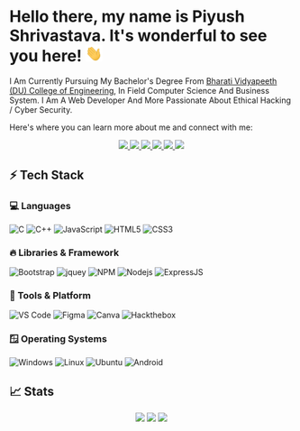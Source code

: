 # Hello there, my name is Piyush Shrivastava. It's wonderful to see you here! <img src="src/Hand_Wave_gifs.gif" width="30px">

I Am Currently Pursuing My Bachelor's Degree From [Bharati Vidyapeeth (DU) College of Engineering](https://bvucoepune.edu.in/), In Field Computer Science And Business System. I Am A Web Developer And More Passionate About Ethical Hacking / Cyber Security.

Here's where you can learn more about me and connect with me:

<p align="center">
	<a href="https://in.linkedin.com/in/shrivastavapiyush781/">
		<img src="https://img.shields.io/badge/LinkedIn-0077B5?style=for-the-badge&logo=linkedin&logoColor=white" />
	</a>
	<a href="https://twitter.com/b1t_5h3ll/">
		<img src="https://img.shields.io/badge/Twitter-1DA1F2?style=for-the-badge&logo=twitter&logoColor=white" />
	</a>
	<a href="https://www.instagram.com/ii_.__piyush__._ii/">
		<img src="https://img.shields.io/badge/Instagram-E4405F?style=for-the-badge&logo=instagram&logoColor=white" />
	</a>
	<a href="https://dev.to/b1tsh3ll/">
		<img src="https://img.shields.io/badge/dev.to-0A0A0A?style=for-the-badge&logo=devdotto&logoColor=white" />
	</a>
  <a href="https://github.com/B1TSH3LL/">
		<img src="https://img.shields.io/badge/Profile-1AA260?style=for-the-badge&logo=github&logoColor=white&color=gray" />
	</a>
  <a href="mailto:shrivastavapiyush781@gmail.com">
		<img src="https://img.shields.io/badge/Gmail-D14836?style=for-the-badge&logo=gmail&logoColor=white" />
	</a>
</p>

## ⚡ Tech Stack

### 💻 Languages

![C](https://img.shields.io/badge/C-00599C?style=for-the-badge&logo=c&logoColor=white)
![C++](https://img.shields.io/badge/C%2B%2B-00599C?style=for-the-badge&logo=c%2B%2B&logoColor=white)
![JavaScript](https://img.shields.io/badge/JavaScript-323330?style=for-the-badge&logo=javascript&logoColor=F7DF1E)
![HTML5](https://img.shields.io/badge/HTML5-E34F26?style=for-the-badge&logo=html5&logoColor=white)
![CSS3](https://img.shields.io/badge/CSS3-1572B6?style=for-the-badge&logo=css3&logoColor=white)

### 🔥 Libraries & Framework

![Bootstrap](https://img.shields.io/badge/Bootstrap-563D7C?style=for-the-badge&logo=bootstrap&logoColor=white)
![jquey](https://img.shields.io/badge/jQuery-0769AD?style=for-the-badge&logo=jquery&logoColor=white)
![NPM](https://img.shields.io/badge/npm-CB3837?style=for-the-badge&logo=npm&logoColor=white)
![Nodejs](https://img.shields.io/badge/Node.js-339933?style=for-the-badge&logo=nodedotjs&logoColor=white)
![ExpressJS](https://github.com/MarioTerron/logo-images/blob/master/logos/expressjs.png)

### 🔧 Tools & Platform

![VS Code](https://img.shields.io/badge/Visual_Studio_Code-0078D4?style=for-the-badge&logo=visual%20studio%20code&logoColor=white)
![Figma](https://img.shields.io/badge/Figma-F24E1E?style=for-the-badge&logo=figma&logoColor=white)
![Canva](https://img.shields.io/badge/Canva-%2300C4CC.svg?&style=for-the-badge&logo=Canva&logoColor=white)
![Hackthebox](https://img.shields.io/badge/Hackthebox-563D7C?style=for-the-badge&logo=hackthebox&logoColor=white&color=green)

### 🪟 Operating Systems

![Windows](https://img.shields.io/badge/Windows-1AA260?style=for-the-badge&logo=windows&logoColor=white&color=blue)
![Linux](https://img.shields.io/badge/Linux-1AA260?style=for-the-badge&logo=linux&logoColor=white&color=black)
![Ubuntu](https://img.shields.io/badge/Ubuntu-1AA260?style=for-the-badge&logo=ubuntu&logoColor=white&color=purple)
![Android](https://img.shields.io/badge/Android-1AA260?style=for-the-badge&logo=android&logoColor=white&color=green)

## 📈 Stats

<p align="center">
  <img width="48%" src="https://github-readme-streak-stats.herokuapp.com?user=b1tsh3ll&theme=tokyonight&date_format=M%20j%5B%2C%20Y%5D" />
  <img width="48%" src="https://github-readme-stats.vercel.app/api?username=b1tsh3ll&show_icons=true&theme=tokyonight" />
  <img width="48%" src="https://github-readme-stats.vercel.app/api/top-langs/?username=b1tsh3ll&theme=tokyonight&layout=compact" />
  
</p>


